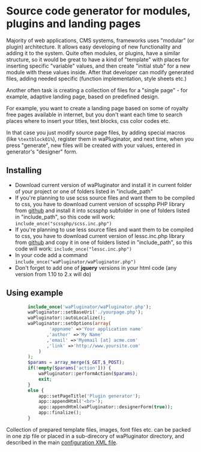 # Source code generator for modules, plugins and landing pages

Majority of web applications, CMS systems, frameworks uses "modular" (or plugin) architecture. 
It allows easy developing of new functionality and adding it to the system.
Quite often modules, or plugins, have a similar structure, so it would be great to have a kind of "template" with places for inserting specific "variable" values, 
and then create "initial stub" for a new module with these values inside. After that developer can modify generated files, adding needed specific (function implementation, style sheets etc.)

Another often task is creating a collection of files for a "single page" - for example, adaptive landing page, based on predefined design.

For example, you want to create a landing page based on some of royalty free pages available in internet, but you don't want each time to search places where to insert your titles, text blocks, css color codes etc. 

In that case you just modify source page files, by adding special macros (like `%textblock01%`), register them in waPluginator,
and next time, when you press "generate", new files will be created with your values, entered in generator's "designer" form.


## Installing
* Download current version of waPluginator and install it in current folder of your project or one of folders listed in "include_path"
* If you're planning to use scss source files and want them to be compiled to css, you have to download current version of scssphp PHP library from [github](https://github.com/leafo/scssphp) and install it into scssphp subfolder in one of folders listed in "include_path", so this code will work: `include_once("scssphp/scss.inc.php")`
* If you're planning to use less source files and want them to be compiled to css, you have to download current version of lessc.inc.php library from [github](https://github.com/leafo/lessphp) and copy it in one of folders listed in "include_path", so this code will work: `include_once("lessc.inc.php")`
* In your code add a command `include_once("waPluginator/waPluginator.php")`
* Don't forget to add one of **jquery** versions in your html code (any version from 1.10 to 2.x will do)

## Using example
```php
        include_once('waPluginator/waPluginator.php');
        waPluginator::setBaseUri('./yourpage.php');
        waPluginator::autoLocalize();
        waPluginator::setOptions(array(
                'appname' =>'Your application name'
               ,'author' =>'My Name'
               ,'email' =>'Myemail [at] acme.com'
               ,'link' =>'http://www.yoursite.com'
            )
        );
        $params = array_merge($_GET,$_POST);
        if(!empty($params['action'])) {
            waPluginator::performAction($params);
            exit;
        }
        else {
            app::setPageTitle('Plugin generator');
            app::appendHtml('<br>');
            app::appendHtml(waPluginator::designerForm(true));
            app::finalize();
        }
```

Collection of prepared template files, images, font files etc. can be packed in one zip file or placed in a sub-direcory of waPluginator directory, 
and described in the main [configuration XML file](https://github.com/selifan/waPluginator/wiki/waConfigurator.xml-file-structure).
